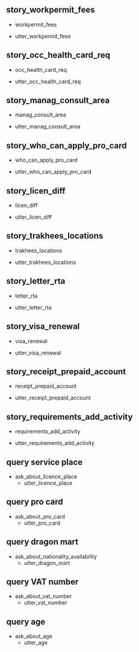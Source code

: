 ## story_workpermit_fees
* workpermit_fees
 - utter_workpermit_fees

## story_occ_health_card_req
* occ_health_card_req
 - utter_occ_health_card_req

## story_manag_consult_area
* manag_consult_area
 - utter_manag_consult_area

## story_who_can_apply_pro_card
* who_can_apply_pro_card
 - utter_who_can_apply_pro_card

## story_licen_diff
* licen_diff
 - utter_licen_diff

## story_trakhees_locations
* trakhees_locations
 - utter_trakhees_locations

## story_letter_rta
* letter_rta
 - utter_letter_rta

## story_visa_renewal
* visa_renewal
 - utter_visa_renewal

## story_receipt_prepaid_account
* receipt_prepaid_account
 - utter_receipt_prepaid_account

## story_requirements_add_activity
* requirements_add_activity
 - utter_requirements_add_activity

## query service place
* ask_about_licence_place
  - utter_licence_place
  
## query pro card
* ask_about_pro_card
  - utter_pro_card
  
## query dragon mart
* ask_about_nationality_availability
  - utter_dragon_mart
  
## query VAT number
* ask_about_vat_number
  - utter_vat_number
  
## query age
* ask_about_age
  - utter_age